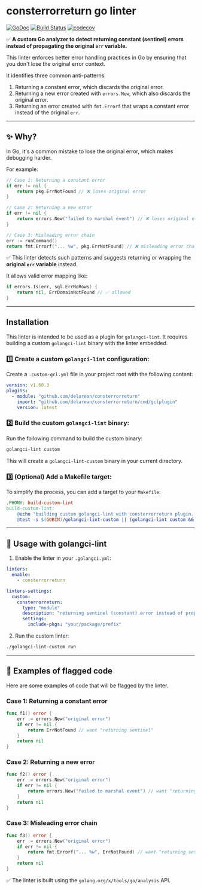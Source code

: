 # consterrorreturn go linter

[![GoDoc](https://pkg.go.dev/badge/delarian/consterrorreturn.svg)](https://pkg.go.dev/delarian/consterrorreturn)
[![Build Status](https://github.com/delarean/consterrorreturn/actions/workflows/ci.yml/badge.svg)](https://github.com/delarean/consterrorreturn/actions/workflows/ci.yml)
[![codecov](https://codecov.io/github/delarean/consterrorreturn/graph/badge.svg?token=LLIST36A8I)](https://codecov.io/github/delarean/consterrorreturn)

✅ **A custom Go analyzer to detect returning constant (sentinel) errors instead of propagating the original `err` variable.**

This linter enforces better error handling practices in Go by ensuring that you don't lose the original error context.

It identifies three common anti-patterns:
1.  Returning a constant error, which discards the original error.
2.  Returning a new error created with `errors.New`, which also discards the original error.
3.  Returning an error created with `fmt.Errorf` that wraps a constant error instead of the original `err`.

---

## ✨ **Why?**

In Go, it's a common mistake to lose the original error, which makes debugging harder.

For example:
```go
// Case 1: Returning a constant error
if err != nil {
    return pkg.ErrNotFound // ❌ loses original error
}

// Case 2: Returning a new error
if err != nil {
    return errors.New("failed to marshal event") // ❌ loses original error
}

// Case 3: Misleading error chain
err := runCommand()
return fmt.Errorf("... %w", pkg.ErrNotFound) // ❌ misleading error chain and loses original error
```

✅ This linter detects such patterns and suggests returning or wrapping the **original `err` variable** instead.

It allows valid error mapping like:
```go
if errors.Is(err, sql.ErrNoRows) {
    return nil, ErrDomainNotFound // ✅ allowed
}
```

---

## **Installation**

This linter is intended to be used as a plugin for `golangci-lint`. It requires building a custom `golangci-lint` binary with the linter embedded.

### 1️⃣ **Create a custom `golangci-lint` configuration:**

Create a `.custom-gcl.yml` file in your project root with the following content:
```yaml
version: v1.60.3
plugins:
  - module: "github.com/delarean/consterrorreturn"
    import: "github.com/delarean/consterrorreturn/cmd/gclplugin"
    version: latest
```

### 2️⃣ **Build the custom `golangci-lint` binary:**

Run the following command to build the custom binary:
```bash
golangci-lint custom
```
This will create a `golangci-lint-custom` binary in your current directory.

### 3️⃣ **(Optional) Add a Makefile target:**
To simplify the process, you can add a target to your `Makefile`:
```makefile
.PHONY: build-custom-lint
build-custom-lint:
	@echo "building custom golangci-lint with consterrorreturn plugin..."
	@test -s $(GOBIN)/golangci-lint-custom || (golangci-lint custom && mv golangci-lint-custom $(GOBIN)/golangci-lint-custom)
```

---

## 📝 **Usage with golangci-lint**

1.  Enable the linter in your `.golangci.yml`:
```yaml
linters:
  enable:
    - consterrorreturn

linters-settings:
  custom:
    consterrorreturn:
      type: "module"
      description: "returning sentinel (constant) error instead of propagating original err variable"
      settings:
        include-pkgs: "your/package/prefix"
```

2.  Run the custom linter:
```bash
./golangci-lint-custom run
```

---

## 📐 **Examples of flagged code**

Here are some examples of code that will be flagged by the linter.

### Case 1: Returning a constant error
```go
func f1() error {
	err := errors.New("original error")
	if err != nil {
		return ErrNotFound // want "returning sentinel"
	}
	return nil
}
```

### Case 2: Returning a new error
```go
func f2() error {
	err := errors.New("original error")
	if err != nil {
		return errors.New("failed to marshal event") // want "returning sentinel"
	}
	return nil
}
```

### Case 3: Misleading error chain
```go
func f3() error {
	err := errors.New("original error")
	if err != nil {
		return fmt.Errorf("... %w", ErrNotFound) // want "returning sentinel"
	}
	return nil
}
```

✅ The linter is built using the `golang.org/x/tools/go/analysis` API.